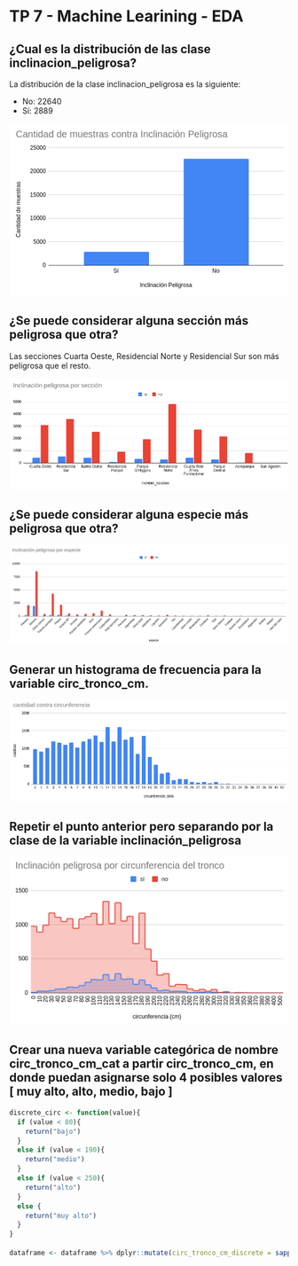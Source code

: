 # TP 7 - Machine Learining - EDA

## ¿Cual es la distribución de las clase inclinacion_peligrosa?
La distribución de la clase inclinacion_peligrosa es la siguiente:
- No: 22640
- Sí: 2889

![](./images/inc_peligrosa_dist.png)

## ¿Se puede considerar alguna sección más peligrosa que otra?

Las secciones Cuarta Oeste, Residencial Norte y Residencial Sur son más peligrosa que el resto.

![Alt text](./images/inc_pel_x_seccion.png)

## ¿Se puede considerar alguna especie más peligrosa que otra?
![Alt text](./images/inc_pel_x_especie.png)

## Generar un histograma de frecuencia para la variable circ_tronco_cm.

![Alt text](./images/dist_circ.png)

## Repetir el punto anterior pero separando por la clase de la variable inclinación_peligrosa

![Alt text](./images/inc_pel_x_circ.png)

## Crear una nueva variable categórica de nombre circ_tronco_cm_cat a partir circ_tronco_cm, en donde puedan asignarse solo  4 posibles valores [ muy alto, alto, medio, bajo ]

```r
discrete_circ <- function(value){
  if (value < 80){
    return("bajo")
  }
  else if (value < 190){
    return("medio")
  }
  else if (value < 250){
    return("alto")
  }
  else {
    return("muy alto")
  }
}

dataframe <- dataframe %>% dplyr::mutate(circ_tronco_cm_discrete = sapply(circ_tronco_cm, discrete_circ))
```